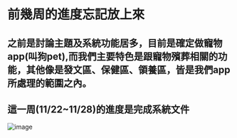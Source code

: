 #     前幾周的進度忘記放上來
##   之前是討論主題及系統功能居多，目前是確定做寵物app(叫狗pet),而我們主要特色是跟寵物殯葬相關的功能，其他像是發文區、保健區、領養區，皆是我們app所處理的範圍之內。
##   這一周(11/22~11/28)的進度是完成系統文件
![image](https://github.com/JIA-JA/111502-case/blob/main/github-images/%E8%9E%A2%E5%B9%95%E6%93%B7%E5%8F%96%E7%95%AB%E9%9D%A2%202021-11-24%20220020.jpg)

